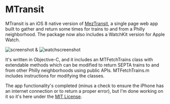 MTransit
========

MTransit is an iOS 8 native version of [MezTransit](http://meztransit.herokuapp.com/), a single page web app built to gather and return some times for trains to and from a Philly neighborhood. The package now also includes a WatchKit version for Apple Watch.

![screenshot](https://github.com/kellyi/iOSMTransit/blob/master/image.png) & ![watchscreenshot](https://github.com/kellyi/iOSMTransit/blob/master/mtransit_applewatch.png)

It's written in Objective-C, and it includes an MTFetchTrains class with extendable methods which can be modified to return SEPTA trains to and from other Philly neighborhoods using public APIs. MTFetchTrains.m includes instructions for modifying the classes.

The app functionality's completed (minus a check to ensure the iPhone has an internet connection or to return a proper error), but I'm done working on it so it's here under the [MIT License](https://github.com/kellyi/iOSMTransit/blob/master/LICENSE.md).
